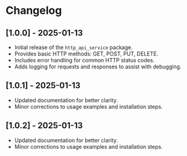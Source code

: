 

# Changelog

## [1.0.0] - 2025-01-13
- Initial release of the `http_api_service` package.
- Provides basic HTTP methods: GET, POST, PUT, DELETE.
- Includes error handling for common HTTP status codes.
- Adds logging for requests and responses to assist with debugging.

## [1.0.1] - 2025-01-13
- Updated documentation for better clarity.
- Minor corrections to usage examples and installation steps.

## [1.0.2] - 2025-01-13
- Updated documentation for better clarity.
- Minor corrections to usage examples and installation steps.
